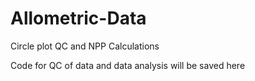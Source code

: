 # Allometric-Data
Circle plot QC and NPP Calculations

Code for QC of data and data analysis will be saved here
